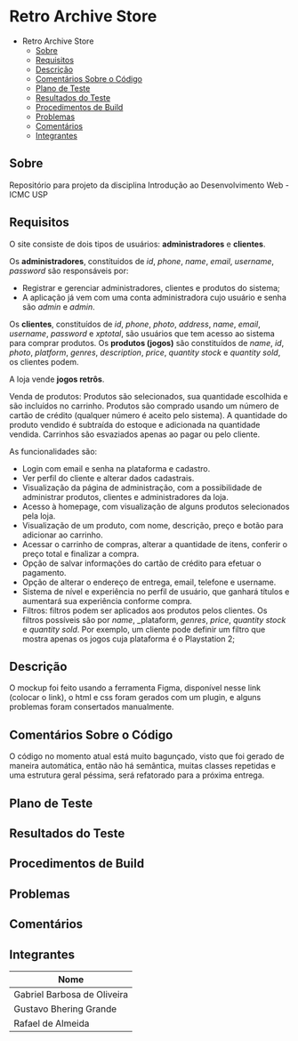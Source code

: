 # Retro Archive Store

- Retro Archive Store
  - [Sobre](#sobre)
  - [Requisitos](#requisitos)
  - [Descrição](#descrição)
  - [Comentários Sobre o Código](#comentários-sobre-o-código)
  - [Plano de Teste](#plano-de-teste)
  - [Resultados do Teste](#resultados-do-teste)
  - [Procedimentos de Build](#procedimentos-de-build)
  - [Problemas](#problemas)
  - [Comentários](#comentários)
  - [Integrantes](#integrantes)

## Sobre

Repositório para projeto da disciplina Introdução ao Desenvolvimento Web - ICMC USP

## Requisitos

O site consiste de dois tipos de usuários:  **administradores** e **clientes**.

Os **administradores**, constítuidos de _id_, _phone_, _name_, _email_, _username_, _password_ são responsáveis por:
* Registrar e gerenciar administradores, clientes e produtos do sistema;
* A aplicação já vem com uma conta administradora cujo usuário e senha são _admin_ e _admin_.

Os **clientes**, constituídos de _id_, _phone_, _photo_, _address_, _name_, _email_, _username_, _password_ e _xptotal_, são usuários que tem acesso ao sistema para comprar produtos.
Os **produtos (jogos)** são constituídos de _name_, _id_, _photo_, _platform_, _genres_, _description_, _price_, _quantity stock_ e _quantity sold_, os clientes podem.

A loja vende **jogos retrôs**.

Venda de produtos: Produtos são selecionados, sua quantidade escolhida e são incluídos no carrinho. Produtos são comprado usando um número de cartão de crédito (qualquer número é aceito pelo sistema). A quantidade do produto vendido é subtraída do estoque e adicionada na quantidade vendida. Carrinhos são esvaziados apenas ao pagar ou pelo cliente.


As funcionalidades são:

* Login com email e senha na plataforma e cadastro.
* Ver perfil do cliente e alterar dados cadastrais.
* Visualização da página de administração, com a possibilidade de administrar produtos, clientes e administradores da loja.
* Acesso à homepage, com visualização de alguns produtos selecionados pela loja.
* Visualização de um produto, com nome, descrição, preço e botão para adicionar ao carrinho.
* Acessar o carrinho de compras, alterar a quantidade de itens, conferir o preço total e finalizar a compra.
* Opção de salvar informações do cartão de crédito para efetuar o pagamento.
* Opção de alterar o endereço de entrega, email, telefone e username.
* Sistema de nível e experiência no perfil de usuário, que ganhará títulos e aumentará sua experiência conforme compra.
* Filtros: filtros podem ser aplicados aos produtos pelos clientes. Os filtros possíveis são por _name_, _plataform, _genres_, _price_, _quantity stock_ e _quantity sold_. Por exemplo, um cliente pode definir um filtro que mostra apenas os jogos cuja plataforma é o Playstation 2;

## Descrição
O mockup foi feito usando a ferramenta Figma, disponível nesse link (colocar o link), o html e css foram gerados com um plugin, e alguns problemas foram consertados manualmente.

## Comentários Sobre o Código
O código no momento atual está muito bagunçado, visto que foi gerado de maneira automática, então não há semântica, muitas classes repetidas e uma estrutura geral péssima, será refatorado para a próxima entrega.
## Plano de Teste

## Resultados do Teste

## Procedimentos de Build

## Problemas

## Comentários

## Integrantes

| Nome                       |
|----------------------------|
| Gabriel Barbosa de Oliveira |
| Gustavo Bhering Grande |
| Rafael de Almeida |
